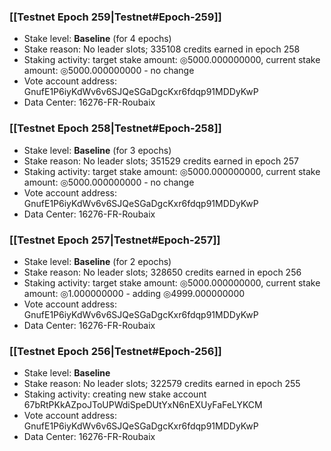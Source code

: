 ### [[Testnet Epoch 259|Testnet#Epoch-259]]
* Stake level: **Baseline** (for 4 epochs)
* Stake reason: No leader slots; 335108 credits earned in epoch 258
* Staking activity: target stake amount: ◎5000.000000000, current stake amount: ◎5000.000000000 - no change
* Vote account address: GnufE1P6iyKdWv6v6SJQeSGaDgcKxr6fdqp91MDDyKwP
* Data Center: 16276-FR-Roubaix
### [[Testnet Epoch 258|Testnet#Epoch-258]]
* Stake level: **Baseline** (for 3 epochs)
* Stake reason: No leader slots; 351529 credits earned in epoch 257
* Staking activity: target stake amount: ◎5000.000000000, current stake amount: ◎5000.000000000 - no change
* Vote account address: GnufE1P6iyKdWv6v6SJQeSGaDgcKxr6fdqp91MDDyKwP
* Data Center: 16276-FR-Roubaix
### [[Testnet Epoch 257|Testnet#Epoch-257]]
* Stake level: **Baseline** (for 2 epochs)
* Stake reason: No leader slots; 328650 credits earned in epoch 256
* Staking activity: target stake amount: ◎5000.000000000, current stake amount: ◎1.000000000 - adding ◎4999.000000000
* Vote account address: GnufE1P6iyKdWv6v6SJQeSGaDgcKxr6fdqp91MDDyKwP
* Data Center: 16276-FR-Roubaix
### [[Testnet Epoch 256|Testnet#Epoch-256]]
* Stake level: **Baseline**
* Stake reason: No leader slots; 322579 credits earned in epoch 255
* Staking activity: creating new stake account 67bRtPKkAZpoJToUPWdiSpeDUtYxN6nEXUyFaFeLYKCM
* Vote account address: GnufE1P6iyKdWv6v6SJQeSGaDgcKxr6fdqp91MDDyKwP
* Data Center: 16276-FR-Roubaix